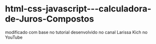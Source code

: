 # html-css-javascript---calculadora-de-Juros-Compostos
modificado com base no tutorial desenvolvido no canal Larissa Kich no YouTube
